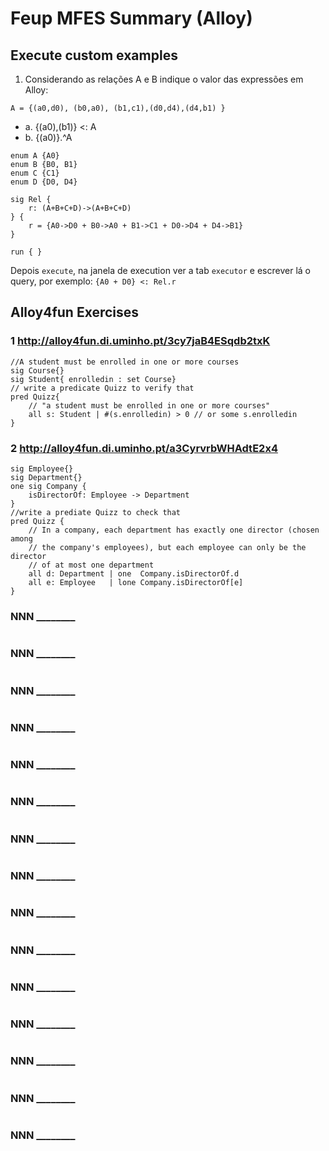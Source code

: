 # Feup MFES Summary (Alloy)

## Execute custom examples
1. Considerando as relações A e B indique o valor das expressões em Alloy:

`A = {(a0,d0), (b0,a0), (b1,c1),(d0,d4),(d4,b1) }`
 * a. {(a0),(b1)} <: A
 * b. {(a0)}.^A 

```alloy
enum A {A0}
enum B {B0, B1}
enum C {C1}
enum D {D0, D4}

sig Rel {
	r: (A+B+C+D)->(A+B+C+D)
} {
	r = {A0->D0 + B0->A0 + B1->C1 + D0->D4 + D4->B1}
}

run { }
```
Depois `execute`, na janela de execution ver a tab `executor` e escrever lá o query, por exemplo: `{A0 + D0} <: Rel.r`

## Alloy4fun Exercises

### 1 http://alloy4fun.di.uminho.pt/3cy7jaB4ESqdb2txK

```als
//A student must be enrolled in one or more courses
sig Course{}
sig Student{ enrolledin : set Course}
// write a predicate Quizz to verify that
pred Quizz{
	// "a student must be enrolled in one or more courses"	
	all s: Student | #(s.enrolledin) > 0 // or some s.enrolledin
}
```
### 2 http://alloy4fun.di.uminho.pt/a3CyrvrbWHAdtE2x4

```als
sig Employee{}
sig Department{}
one sig Company {
	isDirectorOf: Employee -> Department
}
//write a prediate Quizz to check that
pred Quizz {
	// In a company, each department has exactly one director (chosen among 
	// the company's employees), but each employee can only be the director 
	// of at most one department
	all d: Department | one  Company.isDirectorOf.d 
	all e: Employee   | lone Company.isDirectorOf[e]
}
```

### NNN ________

```als

```

### NNN ________

```als

```

### NNN ________

```als

```

### NNN ________

```als

```

### NNN ________

```als

```

### NNN ________

```als

```

### NNN ________

```als

```

### NNN ________

```als

```

### NNN ________

```als

```

### NNN ________

```als

```

### NNN ________

```als

```

### NNN ________

```als

```

### NNN ________

```als

```

### NNN ________

```als

```

### NNN ________

```als

```

